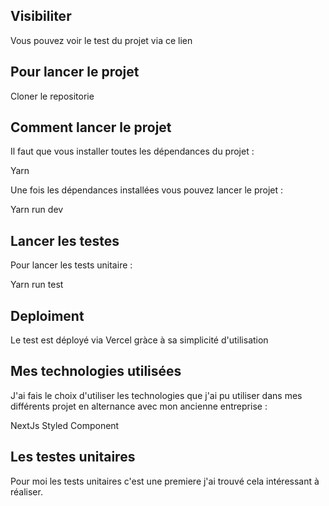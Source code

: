## Visibiliter

Vous pouvez voir le test du projet via ce lien [](https://vercel.com/mansa-test/mansa-test-technique)

## Pour lancer le projet

Cloner le repositorie

## Comment lancer le projet

Il faut que vous installer toutes les dépendances du projet :

Yarn

Une fois les dépendances installées vous pouvez lancer le projet :

Yarn run dev

## Lancer les testes

Pour lancer les tests unitaire :

Yarn run test

## Deploiment

Le test est déployé via Vercel gràce à sa simplicité d'utilisation

## Mes technologies utilisées

J'ai fais le choix d'utiliser les technologies que j'ai pu utiliser dans mes différents projet en alternance avec mon ancienne entreprise :

NextJs Styled Component

## Les testes unitaires

Pour moi les tests unitaires c'est une premiere j'ai trouvé cela intéressant à réaliser.
